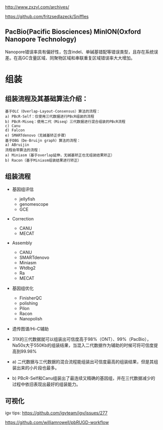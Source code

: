 http://www.zxzyl.com/archives/

https://github.com/fritzsedlazeck/Sniffles

## PacBio(Pacific Biosciences) MinION(Oxford Nanopore Technology)
Nanopore错误率具有偏好性，包含indel、单碱基错配等错误类型，且存在系统误差。在高GC含量区域、同聚物区域和串联重复区域错误率大大增加。

# 组装

## 组装流程及其基础算法介绍：
```
基于OLC（Overlap-Layout-Consensus）算法的流程：
a) PBcR-Self：仅使用三代数据进行PBcR组装的流程
b) PBcR-Miseq：使用二代（Miseq）三代数据进行混合组装的PBcR流程
c) Canu
d) Falcon
e) SMARTdenovo（无碱基矫正步骤）
基于DBG（De-Bruijn graph）算法的流程：
a) ABruijin
流程自带算法的流程：
a) Miniasm（基于overlap延伸，无碱基矫正也无组装结果矫正）
b) Racon（基于Miniasm组装结果进行矫正）
```


## 组装流程
+ 基因组评估
    + jellyfish
    + genomescope
    + GCE
+ Correction
    + CANU
    + MECAT
+ Assembly
    + CANU
    + SMARTdenovo
    + Miniasm
    + Wtdbg2
    + Ra
    + MECAT
+ 基因组优化
  + FinisherQC
  + polishing
  + Pilon
  + Racon
  + Nanopolish
+ 遗传图谱/Hi-C辅助

+ 31X的三代数据就可以组装出可信度高于98%（ONT）、99%（PacBio），Na50s大于550Kb的组装结果，当混入二代数据作为辅助的时候可将可信度提高到99.98%
+ a) 二代数据与三代数据的混合流程能组装出可信度最高的组装结果，但是其组装出来的小片段也最多。
+ b) PBcR-Self和Canu组装出了最连续又精确的基因组，并在三代数据减少的过程中依旧表现出最好的组装能力。

## 可视化
igv tips: https://github.com/igvteam/igv/issues/277


https://github.com/williamrowell/pbRUGD-workflow

